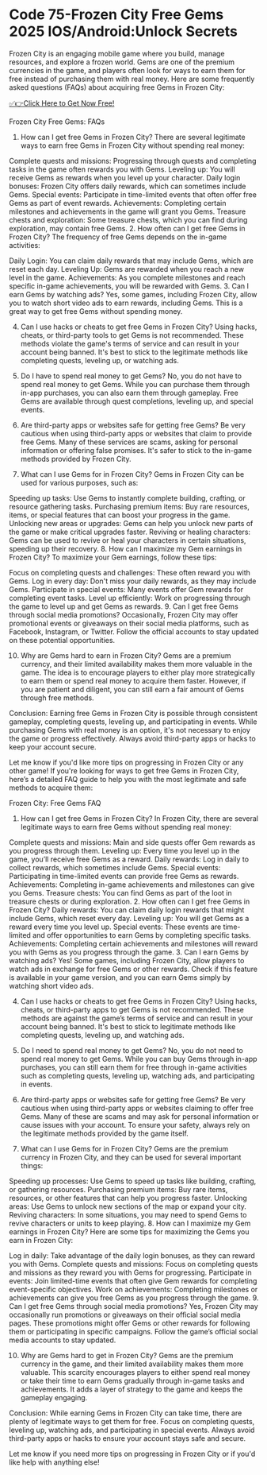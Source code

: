# Code 75-Frozen City Free Gems 2025 IOS/Android:Unlock Secrets

Frozen City is an engaging mobile game where you build, manage resources, and explore a frozen world. Gems are one of the premium currencies in the game, and players often look for ways to earn them for free instead of purchasing them with real money. Here are some frequently asked questions (FAQs) about acquiring free Gems in Frozen City:

<p><a href="https://getallnow.online/frozencity/">✅👉Click Here to Get Now Free!</a></p>

Frozen City Free Gems: FAQs
1. How can I get free Gems in Frozen City?
There are several legitimate ways to earn free Gems in Frozen City without spending real money:

Complete quests and missions: Progressing through quests and completing tasks in the game often rewards you with Gems.
Leveling up: You will receive Gems as rewards when you level up your character.
Daily login bonuses: Frozen City offers daily rewards, which can sometimes include Gems.
Special events: Participate in time-limited events that often offer free Gems as part of event rewards.
Achievements: Completing certain milestones and achievements in the game will grant you Gems.
Treasure chests and exploration: Some treasure chests, which you can find during exploration, may contain free Gems.
2. How often can I get free Gems in Frozen City?
The frequency of free Gems depends on the in-game activities:

Daily Login: You can claim daily rewards that may include Gems, which are reset each day.
Leveling Up: Gems are rewarded when you reach a new level in the game.
Achievements: As you complete milestones and reach specific in-game achievements, you will be rewarded with Gems.
3. Can I earn Gems by watching ads?
Yes, some games, including Frozen City, allow you to watch short video ads to earn rewards, including Gems. This is a great way to get free Gems without spending money.

4. Can I use hacks or cheats to get free Gems in Frozen City?
Using hacks, cheats, or third-party tools to get Gems is not recommended. These methods violate the game's terms of service and can result in your account being banned. It's best to stick to the legitimate methods like completing quests, leveling up, or watching ads.

5. Do I have to spend real money to get Gems?
No, you do not have to spend real money to get Gems. While you can purchase them through in-app purchases, you can also earn them through gameplay. Free Gems are available through quest completions, leveling up, and special events.

6. Are third-party apps or websites safe for getting free Gems?
Be very cautious when using third-party apps or websites that claim to provide free Gems. Many of these services are scams, asking for personal information or offering false promises. It's safer to stick to the in-game methods provided by Frozen City.

7. What can I use Gems for in Frozen City?
Gems in Frozen City can be used for various purposes, such as:

Speeding up tasks: Use Gems to instantly complete building, crafting, or resource gathering tasks.
Purchasing premium items: Buy rare resources, items, or special features that can boost your progress in the game.
Unlocking new areas or upgrades: Gems can help you unlock new parts of the game or make critical upgrades faster.
Reviving or healing characters: Gems can be used to revive or heal your characters in certain situations, speeding up their recovery.
8. How can I maximize my Gem earnings in Frozen City?
To maximize your Gem earnings, follow these tips:

Focus on completing quests and challenges: These often reward you with Gems.
Log in every day: Don't miss your daily rewards, as they may include Gems.
Participate in special events: Many events offer Gem rewards for completing event tasks.
Level up efficiently: Work on progressing through the game to level up and get Gems as rewards.
9. Can I get free Gems through social media promotions?
Occasionally, Frozen City may offer promotional events or giveaways on their social media platforms, such as Facebook, Instagram, or Twitter. Follow the official accounts to stay updated on these potential opportunities.

10. Why are Gems hard to earn in Frozen City?
Gems are a premium currency, and their limited availability makes them more valuable in the game. The idea is to encourage players to either play more strategically to earn them or spend real money to acquire them faster. However, if you are patient and diligent, you can still earn a fair amount of Gems through free methods.

Conclusion:
Earning free Gems in Frozen City is possible through consistent gameplay, completing quests, leveling up, and participating in events. While purchasing Gems with real money is an option, it's not necessary to enjoy the game or progress effectively. Always avoid third-party apps or hacks to keep your account secure.

Let me know if you'd like more tips on progressing in Frozen City or any other game!
If you're looking for ways to get free Gems in Frozen City, here’s a detailed FAQ guide to help you with the most legitimate and safe methods to acquire them:

Frozen City: Free Gems FAQ
1. How can I get free Gems in Frozen City?
In Frozen City, there are several legitimate ways to earn free Gems without spending real money:

Complete quests and missions: Main and side quests offer Gem rewards as you progress through them.
Leveling up: Every time you level up in the game, you’ll receive free Gems as a reward.
Daily rewards: Log in daily to collect rewards, which sometimes include Gems.
Special events: Participating in time-limited events can provide free Gems as rewards.
Achievements: Completing in-game achievements and milestones can give you Gems.
Treasure chests: You can find Gems as part of the loot in treasure chests or during exploration.
2. How often can I get free Gems in Frozen City?
Daily rewards: You can claim daily login rewards that might include Gems, which reset every day.
Leveling up: You will get Gems as a reward every time you level up.
Special events: These events are time-limited and offer opportunities to earn Gems by completing specific tasks.
Achievements: Completing certain achievements and milestones will reward you with Gems as you progress through the game.
3. Can I earn Gems by watching ads?
Yes! Some games, including Frozen City, allow players to watch ads in exchange for free Gems or other rewards. Check if this feature is available in your game version, and you can earn Gems simply by watching short video ads.

4. Can I use hacks or cheats to get free Gems in Frozen City?
Using hacks, cheats, or third-party apps to get Gems is not recommended. These methods are against the game’s terms of service and can result in your account being banned. It's best to stick to legitimate methods like completing quests, leveling up, and watching ads.

5. Do I need to spend real money to get Gems?
No, you do not need to spend real money to get Gems. While you can buy Gems through in-app purchases, you can still earn them for free through in-game activities such as completing quests, leveling up, watching ads, and participating in events.

6. Are third-party apps or websites safe for getting free Gems?
Be very cautious when using third-party apps or websites claiming to offer free Gems. Many of these are scams and may ask for personal information or cause issues with your account. To ensure your safety, always rely on the legitimate methods provided by the game itself.

7. What can I use Gems for in Frozen City?
Gems are the premium currency in Frozen City, and they can be used for several important things:

Speeding up processes: Use Gems to speed up tasks like building, crafting, or gathering resources.
Purchasing premium items: Buy rare items, resources, or other features that can help you progress faster.
Unlocking areas: Use Gems to unlock new sections of the map or expand your city.
Reviving characters: In some situations, you may need to spend Gems to revive characters or units to keep playing.
8. How can I maximize my Gem earnings in Frozen City?
Here are some tips for maximizing the Gems you earn in Frozen City:

Log in daily: Take advantage of the daily login bonuses, as they can reward you with Gems.
Complete quests and missions: Focus on completing quests and missions as they reward you with Gems for progressing.
Participate in events: Join limited-time events that often give Gem rewards for completing event-specific objectives.
Work on achievements: Completing milestones or achievements can give you free Gems as you progress through the game.
9. Can I get free Gems through social media promotions?
Yes, Frozen City may occasionally run promotions or giveaways on their official social media pages. These promotions might offer Gems or other rewards for following them or participating in specific campaigns. Follow the game’s official social media accounts to stay updated.

10. Why are Gems hard to get in Frozen City?
Gems are the premium currency in the game, and their limited availability makes them more valuable. This scarcity encourages players to either spend real money or take their time to earn Gems gradually through in-game tasks and achievements. It adds a layer of strategy to the game and keeps the gameplay engaging.

Conclusion:
While earning Gems in Frozen City can take time, there are plenty of legitimate ways to get them for free. Focus on completing quests, leveling up, watching ads, and participating in special events. Always avoid third-party apps or hacks to ensure your account stays safe and secure.

Let me know if you need more tips on progressing in Frozen City or if you'd like help with anything else!
